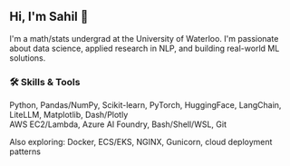 ## Hi, I'm Sahil 👋

I'm a math/stats undergrad at the University of Waterloo. I'm passionate about data science, applied research in NLP, and building real-world ML solutions.

### 🛠️ Skills & Tools

Python, Pandas/NumPy, Scikit-learn, PyTorch, HuggingFace, LangChain, LiteLLM, Matplotlib, Dash/Plotly <br>
AWS EC2/Lambda, Azure AI Foundry, Bash/Shell/WSL, Git

Also exploring: Docker, ECS/EKS, NGINX, Gunicorn, cloud deployment patterns


